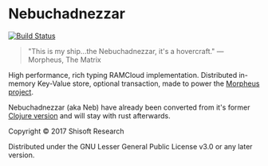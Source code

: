 # Nebuchadnezzar
[![Build Status](http://hq.shisoft.net:4211/job/Neb%20Build%20Check/badge/icon)](http://hq.shisoft.net:4211/job/Neb%20Build%20Check/)

> "This is my ship...the Nebuchadnezzar, it's a hovercraft."
> ― Morpheus, The Matrix

High performance, rich typing RAMCloud implementation.
Distributed in-memory Key-Value store, optional transaction, made to power the [Morpheus project](https://github.com/shisoft/Morpheus).

Nebuchadnezzar (aka Neb) have already been converted from it's former [Clojure version](https://github.com/shisoft/Nebuchadnezzar/tree/clojure-version) and will stay with rust afterwards.  

Copyright © 2017 Shisoft Research

Distributed under the GNU Lesser General Public License v3.0 or any later version.
